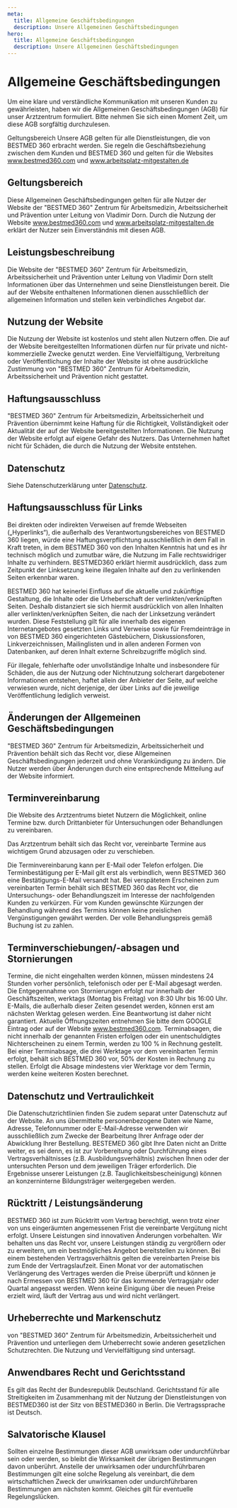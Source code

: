 ```yaml
---
meta:
  title: Allgemeine Geschäftsbedingungen
  description: Unsere Allgemeinen Geschäftsbedingungen
hero:    
  title: Allgemeine Geschäftsbedingungen
  description: Unsere Allgemeinen Geschäftsbedingungen
---
```


# Allgemeine Geschäftsbedingungen

Um eine klare und verständliche Kommunikation mit unseren Kunden zu gewährleisten, haben wir die Allgemeinen Geschäftsbedingungen (AGB) für unser Arztzentrum formuliert. Bitte nehmen Sie sich einen Moment Zeit, um diese AGB sorgfältig durchzulesen.

Geltungsbereich Unsere AGB gelten für alle Dienstleistungen, die von BESTMED 360 erbracht werden. Sie regeln die Geschäftsbeziehung zwischen dem Kunden und BESTMED 360 und gelten für die Websites www.bestmed360.com und www.arbeitsplatz-mitgestalten.de

## Geltungsbereich

Diese Allgemeinen Geschäftsbedingungen gelten für alle Nutzer der Website der "BESTMED 360" Zentrum für Arbeitsmedizin, Arbeitssicherheit und Prävention unter Leitung von Vladimir Dorn. Durch die Nutzung der Website www.bestmed360.com und www.arbeitsplatz-mitgestalten.de erklärt der Nutzer sein Einverständnis mit diesen AGB.

## Leistungsbeschreibung

Die Website der "BESTMED 360" Zentrum für Arbeitsmedizin, Arbeitssicherheit und Prävention unter Leitung von Vladimir Dorn stellt Informationen über das Unternehmen und seine Dienstleistungen bereit. Die auf der Website enthaltenen Informationen dienen ausschließlich der allgemeinen Information und stellen kein verbindliches Angebot dar.

## Nutzung der Website

Die Nutzung der Website ist kostenlos und steht allen Nutzern offen. Die auf der Website bereitgestellten Informationen dürfen nur für private und nicht-kommerzielle Zwecke genutzt werden. Eine Vervielfältigung, Verbreitung oder Veröffentlichung der Inhalte der Website ist ohne ausdrückliche Zustimmung von "BESTMED 360" Zentrum für Arbeitsmedizin, Arbeitssicherheit und Prävention nicht gestattet.

## Haftungsausschluss

"BESTMED 360" Zentrum für Arbeitsmedizin, Arbeitssicherheit und Prävention übernimmt keine Haftung für die Richtigkeit, Vollständigkeit oder Aktualität der auf der Website bereitgestellten Informationen. Die Nutzung der Website erfolgt auf eigene Gefahr des Nutzers. Das Unternehmen haftet nicht für Schäden, die durch die Nutzung der Website entstehen.

## Datenschutz

Siehe Datenschutzerklärung unter [Datenschutz](/datenschutz).

## Haftungsausschluss für Links

Bei direkten oder indirekten Verweisen auf fremde Webseiten („Hyperlinks“), die außerhalb des Verantwortungsbereiches von BESTMED 360 liegen, würde eine Haftungsverpflichtung ausschließlich in dem Fall in Kraft treten, in dem BESTMED 360 von den Inhalten Kenntnis hat und es ihr technisch möglich und zumutbar wäre, die Nutzung im Falle rechtswidriger Inhalte zu verhindern. BESTMED360 erklärt hiermit ausdrücklich, dass zum Zeitpunkt der Linksetzung keine illegalen Inhalte auf den zu verlinkenden Seiten erkennbar waren.


BESTMED 360 hat keinerlei Einfluss auf die aktuelle und zukünftige Gestaltung, die Inhalte oder die Urheberschaft der verlinkten/verknüpften Seiten. Deshalb distanziert sie sich hiermit ausdrücklich von allen Inhalten aller verlinkten/verknüpften Seiten, die nach der Linksetzung verändert wurden. Diese Feststellung gilt für alle innerhalb des eigenen Internetangebotes gesetzten Links und Verweise sowie für Fremdeinträge in von BESTMED 360 eingerichteten Gästebüchern, Diskussionsforen, Linkverzeichnissen, Mailinglisten und in allen anderen Formen von Datenbanken, auf deren Inhalt externe Schreibzugriffe möglich sind.

Für illegale, fehlerhafte oder unvollständige Inhalte und insbesondere für Schäden, die aus der Nutzung oder Nichtnutzung solcherart dargebotener Informationen entstehen, haftet allein der Anbieter der Seite, auf welche verwiesen wurde, nicht derjenige, der über Links auf die jeweilige Veröffentlichung lediglich verweist.

## Änderungen der Allgemeinen Geschäftsbedingungen

"BESTMED 360" Zentrum für Arbeitsmedizin, Arbeitssicherheit und Prävention behält sich das Recht vor, diese Allgemeinen Geschäftsbedingungen jederzeit und ohne Vorankündigung zu ändern. Die Nutzer werden über Änderungen durch eine entsprechende Mitteilung auf der Website informiert.

## Terminvereinbarung

Die Website des Arztzentrums bietet Nutzern die Möglichkeit, online Termine bzw. durch Drittanbieter für Untersuchungen oder Behandlungen zu vereinbaren.

Das Arztzentrum behält sich das Recht vor, vereinbarte Termine aus wichtigem Grund abzusagen oder zu verschieben.

Die Terminvereinbarung kann per E-Mail oder Telefon erfolgen. Die Terminbestätigung per E-Mail gilt erst als verbindlich, wenn BESTMED 360 eine Bestätigungs-E-Mail versandt hat. Bei verspätetem Erscheinen zum vereinbarten Termin behält sich BESTMED 360 das Recht vor, die Untersuchungs- oder Behandlungszeit im Interesse der nachfolgenden Kunden zu verkürzen. Für vom Kunden gewünschte Kürzungen der Behandlung während des Termins können keine preislichen Vergünstigungen gewährt werden. Der volle Behandlungspreis gemäß Buchung ist zu zahlen.

## Terminverschiebungen/-absagen und Stornierungen

Termine, die nicht eingehalten werden können, müssen mindestens 24 Stunden vorher persönlich, telefonisch oder per E-Mail abgesagt werden. Die Entgegennahme von Stornierungen erfolgt nur innerhalb der Geschäftszeiten, werktags (Montag bis Freitag) von 8:30 Uhr bis 16:00 Uhr. E-Mails, die außerhalb dieser Zeiten gesendet werden, können erst am nächsten Werktag gelesen werden. Eine Beantwortung ist daher nicht garantiert. Aktuelle Öffnungszeiten entnehmen Sie bitte dem GOOGLE Eintrag oder auf der Website www.bestmed360.com. Terminabsagen, die nicht innerhalb der genannten Fristen erfolgen oder ein unentschuldigtes Nichterscheinen zu einem Termin, werden zu 100 % in Rechnung gestellt. Bei einer Terminabsage, die drei Werktage vor dem vereinbarten Termin erfolgt, behält sich BESTMED 360 vor, 50% der Kosten in Rechnung zu stellen. Erfolgt die Absage mindestens vier Werktage vor dem Termin, werden keine weiteren Kosten berechnet.

## Datenschutz und Vertraulichkeit

Die Datenschutzrichtlinien finden Sie zudem separat unter Datenschutz auf der Website. An uns übermittelte personenbezogene Daten wie Name, Adresse, Telefonnummer oder E-Mail-Adresse verwenden wir ausschließlich zum Zwecke der Bearbeitung Ihrer Anfrage oder der Abwicklung Ihrer Bestellung. BESTEMED 360 gibt Ihre Daten nicht an Dritte weiter, es sei denn, es ist zur Vorbereitung oder Durchführung eines Vertragsverhältnisses (z.B. Ausbildungsverhältnis) zwischen Ihnen oder der untersuchten Person und dem jeweiligen Träger erforderlich. Die Ergebnisse unserer Leistungen (z.B. Tauglichkeitsbescheinigung) können an konzerninterne Bildungsträger weitergegeben werden.

## Rücktritt / Leistungsänderung

BESTMED 360 ist zum Rücktritt vom Vertrag berechtigt, wenn trotz einer von uns eingeräumten angemessenen Frist die vereinbarte Vergütung nicht erfolgt. Unsere Leistungen sind innovativen Änderungen vorbehalten. Wir behalten uns das Recht vor, unsere Leistungen ständig zu vergrößern oder zu erweitern, um ein bestmögliches Angebot bereitstellen zu können. Bei einem bestehenden Vertragsverhältnis gelten die vereinbarten Preise bis zum Ende der Vertragslaufzeit. Einen Monat vor der automatischen Verlängerung des Vertrages werden die Preise überprüft und können je nach Ermessen von BESTMED 360 für das kommende Vertragsjahr oder Quartal angepasst werden. Wenn keine Einigung über die neuen Preise erzielt wird, läuft der Vertrag aus und wird nicht verlängert.

## Urheberrechte und Markenschutz

von "BESTMED 360" Zentrum für Arbeitsmedizin, Arbeitssicherheit und Prävention und unterliegen dem Urheberrecht sowie anderen gesetzlichen Schutzrechten. Die Nutzung und Vervielfältigung sind untersagt.



## Anwendbares Recht und Gerichtsstand

Es gilt das Recht der Bundesrepublik Deutschland. Gerichtsstand für alle Streitigkeiten im Zusammenhang mit der Nutzung der Dienstleistungen von BESTMED360 ist der Sitz von BESTMED360 in Berlin. Die Vertragssprache ist Deutsch.

## Salvatorische Klausel

Sollten einzelne Bestimmungen dieser AGB unwirksam oder undurchführbar sein oder werden, so bleibt die Wirksamkeit der übrigen Bestimmungen davon unberührt. Anstelle der unwirksamen oder undurchführbaren Bestimmungen gilt eine solche Regelung als vereinbart, die dem wirtschaftlichen Zweck der unwirksamen oder undurchführbaren Bestimmungen am nächsten kommt. Gleiches gilt für eventuelle Regelungslücken.